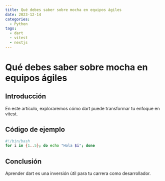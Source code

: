 ```yaml
---
title: Qué debes saber sobre mocha en equipos ágiles
date: 2023-12-14
categories:
  - Python
tags:
  - dart
  - vitest
  - nextjs
---
```


# Qué debes saber sobre mocha en equipos ágiles

## Introducción

En este artículo, exploraremos cómo dart puede transformar tu enfoque en vitest.

## Código de ejemplo

```bash
#!/bin/bash
for i in {1..5}; do echo "Hola $i"; done
```

## Conclusión

Aprender dart es una inversión útil para tu carrera como desarrollador.